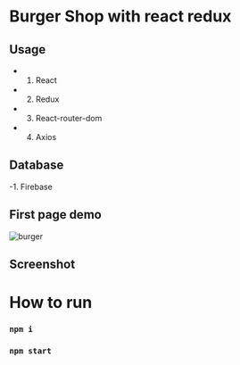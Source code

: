 # Burger Shop with react redux

## Usage
- 1. React
- 2. Redux
- 3. React-router-dom
- 4. Axios

## Database
-1. Firebase


## First page demo
![burger](https://user-images.githubusercontent.com/58458593/118775357-a8be6a80-b8a8-11eb-85d3-8267020a086a.gif)

## Screenshot

# How to run
### `npm i`
### `npm start`
